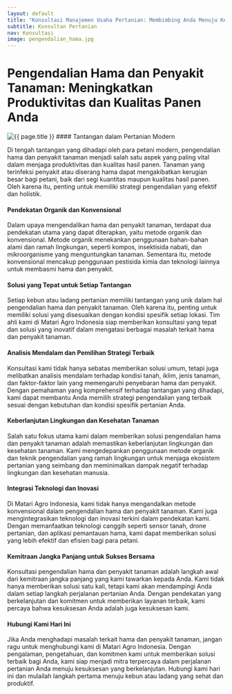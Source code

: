 ```yaml
---
layout: default
title: "Konsultasi Manajemen Usaha Pertanian: Membimbing Anda Menuju Kesuksesan Bisnis Pertanian"
subtitle: Konsultan Pertanian
nav: Konsultasi
image: pengendalian_hama.jpg
---
```


<h1>Pengendalian Hama dan Penyakit Tanaman: Meningkatkan Produktivitas dan Kualitas Panen Anda</h1>
<img src="{{ site.url }}/img/{{ page.image }}" alt="{{ page.title }}" class="img-fluid rounded img-content-right">
#### Tantangan dalam Pertanian Modern

Di tengah tantangan yang dihadapi oleh para petani modern, pengendalian hama dan penyakit tanaman menjadi salah satu aspek yang paling vital dalam menjaga produktivitas dan kualitas hasil panen. Tanaman yang terinfeksi penyakit atau diserang hama dapat mengakibatkan kerugian besar bagi petani, baik dari segi kuantitas maupun kualitas hasil panen. Oleh karena itu, penting untuk memiliki strategi pengendalian yang efektif dan holistik.

#### Pendekatan Organik dan Konvensional

Dalam upaya mengendalikan hama dan penyakit tanaman, terdapat dua pendekatan utama yang dapat diterapkan, yaitu metode organik dan konvensional. Metode organik menekankan penggunaan bahan-bahan alami dan ramah lingkungan, seperti kompos, insektisida nabati, dan mikroorganisme yang menguntungkan tanaman. Sementara itu, metode konvensional mencakup penggunaan pestisida kimia dan teknologi lainnya untuk membasmi hama dan penyakit.

#### Solusi yang Tepat untuk Setiap Tantangan

Setiap kebun atau ladang pertanian memiliki tantangan yang unik dalam hal pengendalian hama dan penyakit tanaman. Oleh karena itu, penting untuk memiliki solusi yang disesuaikan dengan kondisi spesifik setiap lokasi. Tim ahli kami di Matari Agro Indonesia siap memberikan konsultasi yang tepat dan solusi yang inovatif dalam mengatasi berbagai masalah terkait hama dan penyakit tanaman.

#### Analisis Mendalam dan Pemilihan Strategi Terbaik

Konsultasi kami tidak hanya sebatas memberikan solusi umum, tetapi juga melibatkan analisis mendalam terhadap kondisi tanah, iklim, jenis tanaman, dan faktor-faktor lain yang memengaruhi penyebaran hama dan penyakit. Dengan pemahaman yang komprehensif terhadap tantangan yang dihadapi, kami dapat membantu Anda memilih strategi pengendalian yang terbaik sesuai dengan kebutuhan dan kondisi spesifik pertanian Anda.

#### Keberlanjutan Lingkungan dan Kesehatan Tanaman

Salah satu fokus utama kami dalam memberikan solusi pengendalian hama dan penyakit tanaman adalah memastikan keberlanjutan lingkungan dan kesehatan tanaman. Kami mengedepankan penggunaan metode organik dan teknik pengendalian yang ramah lingkungan untuk menjaga ekosistem pertanian yang seimbang dan meminimalkan dampak negatif terhadap lingkungan dan kesehatan manusia.

#### Integrasi Teknologi dan Inovasi

Di Matari Agro Indonesia, kami tidak hanya mengandalkan metode konvensional dalam pengendalian hama dan penyakit tanaman. Kami juga mengintegrasikan teknologi dan inovasi terkini dalam pendekatan kami. Dengan memanfaatkan teknologi canggih seperti sensor tanah, drone pertanian, dan aplikasi pemantauan hama, kami dapat memberikan solusi yang lebih efektif dan efisien bagi para petani.

#### Kemitraan Jangka Panjang untuk Sukses Bersama

Konsultasi pengendalian hama dan penyakit tanaman adalah langkah awal dari kemitraan jangka panjang yang kami tawarkan kepada Anda. Kami tidak hanya memberikan solusi satu kali, tetapi kami akan mendampingi Anda dalam setiap langkah perjalanan pertanian Anda. Dengan pendekatan yang berkelanjutan dan komitmen untuk memberikan layanan terbaik, kami percaya bahwa kesuksesan Anda adalah juga kesuksesan kami.

#### Hubungi Kami Hari Ini

Jika Anda menghadapi masalah terkait hama dan penyakit tanaman, jangan ragu untuk menghubungi kami di Matari Agro Indonesia. Dengan pengalaman, pengetahuan, dan komitmen kami untuk memberikan solusi terbaik bagi Anda, kami siap menjadi mitra terpercaya dalam perjalanan pertanian Anda menuju kesuksesan yang berkelanjutan. Hubungi kami hari ini dan mulailah langkah pertama menuju kebun atau ladang yang sehat dan produktif.